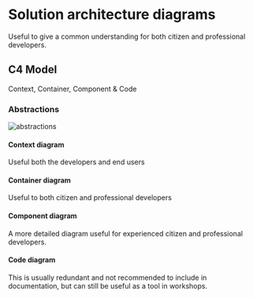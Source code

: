 # Solution architecture diagrams

Useful to give a common understanding for both citizen and professional developers.

## C4 Model

Context, Container, Component & Code

### Abstractions

![abstractions](https://c4model.com/img/abstractions.png)

#### Context diagram

Useful both the developers and end users

#### Container diagram

Useful to both citizen and professional developers

#### Component diagram

A more detailed diagram useful for experienced citizen and professional developers.

#### Code diagram

This is usually redundant and not recommended to include in documentation, but can still be useful as a tool in workshops.
